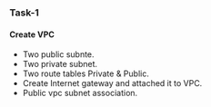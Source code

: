 ### Task-1
#### Create VPC 
  - Two public subnte.
  - Two private subnet.
  - Two route tables Private & Public.
  - Create Internet gateway and attached it to VPC.
  - Public vpc subnet association.
